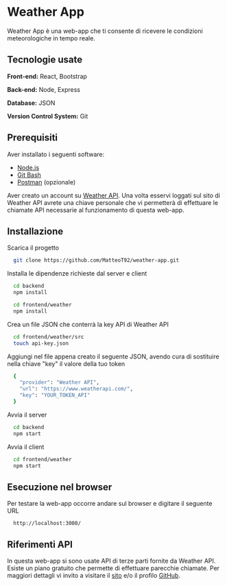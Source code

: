 # Weather App

Weather App è una web-app che ti consente di ricevere le condizioni meteorologiche in tempo reale.
## Tecnologie usate

**Front-end:** React, Bootstrap

**Back-end:** Node, Express

**Database:** JSON

**Version Control System:** Git
## Prerequisiti

Aver installato i seguenti software:

- [Node.js](https://nodejs.org/it/download)
- [Git Bash](https://git-scm.com/)
- [Postman](https://www.postman.com/downloads/) (opzionale)

Aver creato un account su [Weather API](https://www.weatherapi.com/).
Una volta esservi loggati sul sito di Weather API avrete una chiave personale che vi permetterà di effettuare le chiamate API necessarie al funzionamento di questa web-app.

## Installazione

Scarica il progetto

```bash
  git clone https://github.com/MatteoT92/weather-app.git
```

Installa le dipendenze richieste dal server e client

```bash
  cd backend
  npm install
```

```bash
  cd frontend/weather
  npm install
```

Crea un file JSON che conterrà la key API di Weather API

```bash
  cd frontend/weather/src
  touch api-key.json
```

Aggiungi nel file appena creato il seguente JSON, avendo cura di sostituire nella chiave "key" il valore della tuo token

```bash
  {
    "provider": "Weather API",
    "url": "https://www.weatherapi.com/",
    "key": "YOUR_TOKEN_API"
  }
```

Avvia il server

```bash
  cd backend
  npm start
```

Avvia il client

```bash
  cd frontend/weather
  npm start
```


## Esecuzione nel browser

Per testare la web-app occorre andare sul browser e digitare il seguente URL

```http
  http://localhost:3000/
```


## Riferimenti API

In questa web-app si sono usate API di terze parti fornite da Weather API.
Esiste un piano gratuito che permette di effettuare parecchie chiamate.
Per maggiori dettagli vi invito a visitare il [sito](https://www.weatherapi.com/) e/o il profilo [GitHub](https://github.com/weatherapicom/).